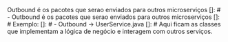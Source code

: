 Outbound é os pacotes que serao enviados para outros microserviços
[]: # - Outbound é os pacotes que serao enviados para outros microserviços
[]: # Exemplo:
[]: # - Outbound -> UserService.java
[]: # Aqui ficam as classes que implementam a lógica de negócio e interagem com outros serviços.